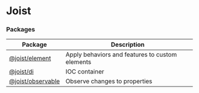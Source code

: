 # Joist

### Packages

| Package                                  | Description                                     |
| ---------------------------------------- | ----------------------------------------------- |
| [@joist/element](packages/element)       | Apply behaviors and features to custom elements |
| [@joist/di](packages/di)                 | IOC container                                   |
| [@joist/observable](packages/observable) | Observe changes to properties                   |

